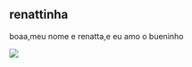 ## renattinha

boaa,meu nome e renatta,e eu amo o bueninho

![](https://media.tenor.com/66kVL-IJevYAAAAM/mckevin.gif)





